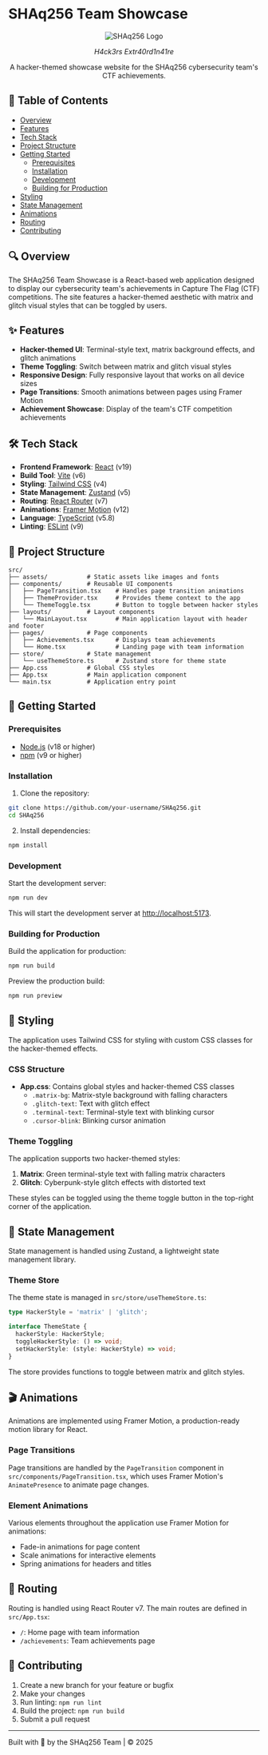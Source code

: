 # SHAq256 Team Showcase

<div align="center">

![SHAq256 Logo](./src/assets/logo.png)

*H4ck3rs Extr40rd1n41re*

A hacker-themed showcase website for the SHAq256 cybersecurity team's CTF achievements.

</div>

## 📖 Table of Contents

- [Overview](#overview)
- [Features](#features)
- [Tech Stack](#tech-stack)
- [Project Structure](#project-structure)
- [Getting Started](#getting-started)
  - [Prerequisites](#prerequisites)
  - [Installation](#installation)
  - [Development](#development)
  - [Building for Production](#building-for-production)
- [Styling](#styling)
- [State Management](#state-management)
- [Animations](#animations)
- [Routing](#routing)
- [Contributing](#contributing)

## 🔍 Overview

The SHAq256 Team Showcase is a React-based web application designed to display our cybersecurity team's achievements in Capture The Flag (CTF) competitions. The site features a hacker-themed aesthetic with matrix and glitch visual styles that can be toggled by users.

## ✨ Features

- **Hacker-themed UI**: Terminal-style text, matrix background effects, and glitch animations
- **Theme Toggling**: Switch between matrix and glitch visual styles
- **Responsive Design**: Fully responsive layout that works on all device sizes
- **Page Transitions**: Smooth animations between pages using Framer Motion
- **Achievement Showcase**: Display of the team's CTF competition achievements

## 🛠️ Tech Stack

- **Frontend Framework**: [React](https://reactjs.org/) (v19)
- **Build Tool**: [Vite](https://vitejs.dev/) (v6)
- **Styling**: [Tailwind CSS](https://tailwindcss.com/) (v4)
- **State Management**: [Zustand](https://github.com/pmndrs/zustand) (v5)
- **Routing**: [React Router](https://reactrouter.com/) (v7)
- **Animations**: [Framer Motion](https://www.framer.com/motion/) (v12)
- **Language**: [TypeScript](https://www.typescriptlang.org/) (v5.8)
- **Linting**: [ESLint](https://eslint.org/) (v9)

## 📁 Project Structure

```
src/
├── assets/           # Static assets like images and fonts
├── components/       # Reusable UI components
│   ├── PageTransition.tsx    # Handles page transition animations
│   ├── ThemeProvider.tsx     # Provides theme context to the app
│   └── ThemeToggle.tsx       # Button to toggle between hacker styles
├── layouts/          # Layout components
│   └── MainLayout.tsx        # Main application layout with header and footer
├── pages/            # Page components
│   ├── Achievements.tsx      # Displays team achievements
│   └── Home.tsx              # Landing page with team information
├── store/            # State management
│   └── useThemeStore.ts      # Zustand store for theme state
├── App.css           # Global CSS styles
├── App.tsx           # Main application component
└── main.tsx          # Application entry point
```

## 🚀 Getting Started

### Prerequisites

- [Node.js](https://nodejs.org/) (v18 or higher)
- [npm](https://www.npmjs.com/) (v9 or higher)

### Installation

1. Clone the repository:

```bash
git clone https://github.com/your-username/SHAq256.git
cd SHAq256
```

2. Install dependencies:

```bash
npm install
```

### Development

Start the development server:

```bash
npm run dev
```

This will start the development server at [http://localhost:5173](http://localhost:5173).

### Building for Production

Build the application for production:

```bash
npm run build
```

Preview the production build:

```bash
npm run preview
```

## 🎨 Styling

The application uses Tailwind CSS for styling with custom CSS classes for the hacker-themed effects.

### CSS Structure

- **App.css**: Contains global styles and hacker-themed CSS classes
  - `.matrix-bg`: Matrix-style background with falling characters
  - `.glitch-text`: Text with glitch effect
  - `.terminal-text`: Terminal-style text with blinking cursor
  - `.cursor-blink`: Blinking cursor animation

### Theme Toggling

The application supports two hacker-themed styles:

1. **Matrix**: Green terminal-style text with falling matrix characters
2. **Glitch**: Cyberpunk-style glitch effects with distorted text

These styles can be toggled using the theme toggle button in the top-right corner of the application.

## 🔄 State Management

State management is handled using Zustand, a lightweight state management library.

### Theme Store

The theme state is managed in `src/store/useThemeStore.ts`:

```typescript
type HackerStyle = 'matrix' | 'glitch';

interface ThemeState {
  hackerStyle: HackerStyle;
  toggleHackerStyle: () => void;
  setHackerStyle: (style: HackerStyle) => void;
}
```

The store provides functions to toggle between matrix and glitch styles.

## 🎬 Animations

Animations are implemented using Framer Motion, a production-ready motion library for React.

### Page Transitions

Page transitions are handled by the `PageTransition` component in `src/components/PageTransition.tsx`, which uses Framer Motion's `AnimatePresence` to animate page changes.

### Element Animations

Various elements throughout the application use Framer Motion for animations:

- Fade-in animations for page content
- Scale animations for interactive elements
- Spring animations for headers and titles

## 🧭 Routing

Routing is handled using React Router v7. The main routes are defined in `src/App.tsx`:

- `/`: Home page with team information
- `/achievements`: Team achievements page

## 🤝 Contributing

1. Create a new branch for your feature or bugfix
2. Make your changes
3. Run linting: `npm run lint`
4. Build the project: `npm run build`
5. Submit a pull request

---

Built with 💚 by the SHAq256 Team | © 2025

